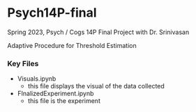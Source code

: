 # Psych14P-final
Spring 2023, Psych / Cogs 14P Final Project with Dr. Srinivasan

Adaptive Procedure for Threshold Estimation

### Key Files
* Visuals.ipynb
  * this file displays the visual of the data collected
* FInalizedExperiment.ipynb
  * this file is the experiment
